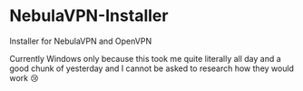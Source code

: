 # NebulaVPN-Installer
Installer for NebulaVPN and OpenVPN

Currently Windows only because this took me quite literally all day and a good chunk of yesterday and I cannot be asked to research how they would work :cry:

